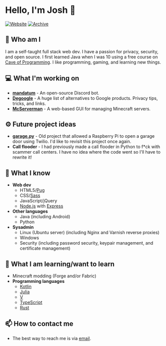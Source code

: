 # Hello, I'm Josh :rocket:

[![Website](https://img.shields.io/badge/-Check%20out%20my%20website-00BCD4)](https://jmoore.dev/)
[![Archive](https://img.shields.io/badge/-Visit%20my%20project%20archive-EF6C00)](https://github.com/tycrek-archive)

## :raised_eyebrow: Who am I

I am a self-taught full stack web dev. I have a passion for privacy, security, and open source. I first learned Java when I was 10 using a free course on [Cave of Programming](https://www.caveofprogramming.com/). I like programming, gaming, and learning new things.

## :computer: What I'm working on

- **[mandatum](https://github.com/tycrek/mandatum)** - An open-source Discord bot.
- **[Degoogle](https://github.com/tycrek/degoogle)** - A huge list of alternatives to Google products. Privacy tips, tricks, and links.
- **[McServerman](https://github.com/tycrek/mcserverman)** - A web-based GUI for managing Minecraft servers.

## :gear: Future project ideas

- **[garage.py](https://github.com/tycrek/garage.py)** - Old project that allowed a Raspberry Pi to open a garage door using Twilio. I'd like to revisit this project once again.
- **Call flooder** - I had previously made a call flooder in Python to f*ck with scammer call centers. I have no idea where the code went so I'll have to rewrite it!

## :brain: What I know

- **Web dev**
  - HTML5/[Pug](https://pugjs.org/)
  - CSS/[Sass](https://sass-lang.com/)
  - JavaScript/jQuery
  - [Node.js](https://nodejs.org/) with [Express](https://expressjs.com/)
- **Other languages**
  - Java (including Android)
  - Python
- **Sysadmin**
  - Linux (Ubuntu server) (including Nginx and Varnish reverse proxies)
  - Windows
  - Security (including password security, keypair management, and certificate management)

## :book: What I am learning/want to learn

- Minecraft modding (Forge and/or Fabric)
- **Programming languages**
  - [Kotlin](https://kotlinlang.org/)
  - [Julia](https://julialang.org/)
  - [V](https://vlang.io/)
  - [TypeScript](https://www.typescriptlang.org/)
  - [Rust](https://www.rust-lang.org/)

## :mailbox: How to contact me

- The best way to reach me is via [email](mailto:josh.moore@jmoore.dev).
